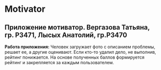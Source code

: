 # Motivator
## Приложение мотиватор. Вергазова Татьяна, гр. Р3471, Лысых Анатолий, гр.Р3470
**Работа приложения:** 
Человек загружает фото с описанием проблемы, решает ее, а другие оценивают. Если кто-то удалил дело, не выполнив, рейтинг понижается. На основе полученных баллов формируется рейтинг и закрепляется за каждым пользователем.
